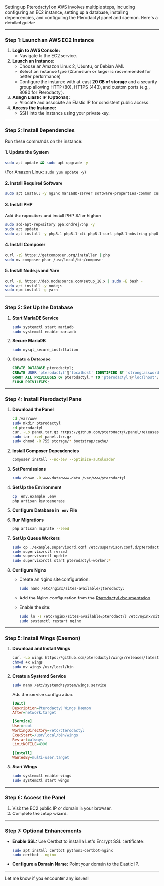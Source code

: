

Setting up Pterodactyl on AWS involves multiple steps, including configuring an EC2 instance, setting up a database, installing dependencies, and configuring the Pterodactyl panel and daemon. Here's a detailed guide:

---

### **Step 1: Launch an AWS EC2 Instance**
1. **Login to AWS Console:**
   - Navigate to the EC2 service.
2. **Launch an Instance:**
   - Choose an Amazon Linux 2, Ubuntu, or Debian AMI.
   - Select an instance type (t2.medium or larger is recommended for better performance).
   - Configure the instance with at least **20 GB of storage** and a security group allowing HTTP (80), HTTPS (443), and custom ports (e.g., 8080 for Pterodactyl).
3. **Assign Elastic IP (Optional):**
   - Allocate and associate an Elastic IP for consistent public access.
4. **Access the Instance:**
   - SSH into the instance using your private key.

---

### **Step 2: Install Dependencies**
Run these commands on the instance:

#### 1. **Update the System**
```bash
sudo apt update && sudo apt upgrade -y
```
(For Amazon Linux: `sudo yum update -y`)

#### 2. **Install Required Software**
```bash
sudo apt install -y nginx mariadb-server software-properties-common curl unzip tar
```

#### 3. **Install PHP**
Add the repository and install PHP 8.1 or higher:
```bash
sudo add-apt-repository ppa:ondrej/php -y
sudo apt update
sudo apt install -y php8.1 php8.1-cli php8.1-curl php8.1-mbstring php8.1-xml php8.1-mysql php8.1-zip php8.1-gd
```

#### 4. **Install Composer**
```bash
curl -sS https://getcomposer.org/installer | php
sudo mv composer.phar /usr/local/bin/composer
```

#### 5. **Install Node.js and Yarn**
```bash
curl -sL https://deb.nodesource.com/setup_18.x | sudo -E bash -
sudo apt install -y nodejs
sudo npm install -g yarn
```

---

### **Step 3: Set Up the Database**
1. **Start MariaDB Service**
   ```bash
   sudo systemctl start mariadb
   sudo systemctl enable mariadb
   ```

2. **Secure MariaDB**
   ```bash
   sudo mysql_secure_installation
   ```

3. **Create a Database**
   ```sql
   CREATE DATABASE pterodactyl;
   CREATE USER 'pterodactyl'@'localhost' IDENTIFIED BY 'strongpassword';
   GRANT ALL PRIVILEGES ON pterodactyl.* TO 'pterodactyl'@'localhost';
   FLUSH PRIVILEGES;
   ```

---

### **Step 4: Install Pterodactyl Panel**
1. **Download the Panel**
   ```bash
   cd /var/www
   sudo mkdir pterodactyl
   cd pterodactyl
   curl -Lo panel.tar.gz https://github.com/pterodactyl/panel/releases/latest/download/panel.tar.gz
   sudo tar -xzvf panel.tar.gz
   sudo chmod -R 755 storage/* bootstrap/cache/
   ```

2. **Install Composer Dependencies**
   ```bash
   composer install --no-dev --optimize-autoloader
   ```

3. **Set Permissions**
   ```bash
   sudo chown -R www-data:www-data /var/www/pterodactyl
   ```

4. **Set Up the Environment**
   ```bash
   cp .env.example .env
   php artisan key:generate
   ```

5. **Configure Database in `.env` File**

6. **Run Migrations**
   ```bash
   php artisan migrate --seed
   ```

7. **Set Up Queue Workers**
   ```bash
   sudo cp ./example.supervisord.conf /etc/supervisor/conf.d/pterodactyl-worker.conf
   sudo supervisorctl reread
   sudo supervisorctl update
   sudo supervisorctl start pterodactyl-worker:*
   ```

8. **Configure Nginx**
   - Create an Nginx site configuration:
     ```bash
     sudo nano /etc/nginx/sites-available/pterodactyl
     ```
   - Add the Nginx configuration from the [Pterodactyl documentation](https://pterodactyl.io/panel/1.0/webserver_configuration.html#nginx).

   - Enable the site:
     ```bash
     sudo ln -s /etc/nginx/sites-available/pterodactyl /etc/nginx/sites-enabled/
     sudo systemctl restart nginx
     ```

---

### **Step 5: Install Wings (Daemon)**
1. **Download and Install Wings**
   ```bash
   curl -Lo wings https://github.com/pterodactyl/wings/releases/latest/download/wings_linux_amd64
   chmod +x wings
   sudo mv wings /usr/local/bin
   ```

2. **Create a Systemd Service**
   ```bash
   sudo nano /etc/systemd/system/wings.service
   ```
   Add the service configuration:
   ```ini
   [Unit]
   Description=Pterodactyl Wings Daemon
   After=network.target

   [Service]
   User=root
   WorkingDirectory=/etc/pterodactyl
   ExecStart=/usr/local/bin/wings
   Restart=always
   LimitNOFILE=4096

   [Install]
   WantedBy=multi-user.target
   ```

3. **Start Wings**
   ```bash
   sudo systemctl enable wings
   sudo systemctl start wings
   ```

---

### **Step 6: Access the Panel**
1. Visit the EC2 public IP or domain in your browser.
2. Complete the setup wizard.

---

### **Step 7: Optional Enhancements**
- **Enable SSL:** Use Certbot to install a Let's Encrypt SSL certificate:
  ```bash
  sudo apt install certbot python3-certbot-nginx
  sudo certbot --nginx
  ```

- **Configure a Domain Name:** Point your domain to the Elastic IP.

--- 

Let me know if you encounter any issues!